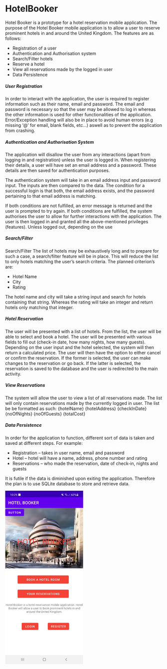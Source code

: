 # HotelBooker
Hotel Booker is a prototype for a hotel reservation mobile application. The purpose of
the Hotel Booker mobile application is to allow a user to reserve prominent hotels in
and around the United Kingdom. The features are as follows:
- Registration of a user
- Authentication and Authorisation system
- Search/Filter hotels
- Reserve a hotel
- View all reservations made by the logged in user
- Data Persistence

##### User Registration
In order to interact with the application, the user is required to register information
such as their name, email and password. The email and password is necessary so that
the user may be allowed to log in whereas the other information is used for other
functionalities of the application. Error/Exception handling will also be in place to
avoid human errors (e.g missing ‘@’ for email, blank fields, etc...) aswell as to
prevent the application from crashing.

##### Authentication and Authorisation System
The application will disallow the user from any interactions (apart from logging in
and registration) unless the user is logged in. When registering their details, a user
will have set an email address and a password. These details are then saved for
authentication purposes.

The authentication system will take in an email address input and password input.
The inputs are then compared to the data. The condition for a successful login is that
both, the email address exists, and the password pertaining to that email address is
matching. 

If both conditions are not fulfilled, an error message is returned and the
user is prompted to try again. If both conditions are fulfilled, the system authorises
the user to allow for further interactions with the application. The user is then logged
in and granted all the above-mentioned privileges (features). Unless logged out,
depending on the use

##### Search/Filter
Search/Filter
The list of hotels may be exhaustively long and to prepare for such a case, a
search/filter feature will be in place. This will reduce the list to only hotels matching
the user’s search criteria. The planned criterion’s are:
- Hotel Name
- City
- Rating

The hotel name and city will take a string input and search for hotels containing that
string. Whereas the rating will take an integer and return hotels only matching that
integer.

##### Hotel Reservation
The user will be presented with a list of hotels. From the list, the user will be able to
select and book a hotel. The user will be presented with various fields to fill out
(check-in date, how many nights, how many guests). Depending on the user input and
the hotel selected, the system will then return a calculated price. The user will then
have the option to either cancel or confirm the reservation. If the former is selected,
the user can make changes to the reservation or go back. If the latter is selected, the
reservation is saved to the database and the user is redirected to the main activity.

##### View Reservations
The system will allow the user to view a list of all reservations made. The list will
only contain reservations made by the currently logged in user. The list be be
formatted as such:
{hotelName}
{hotelAddress}
{checkInDate} {noOfNights} {noOfGuests}
{totalCost}

##### Data Persistence
In order for the application to function, different sort of data is taken and saved at
different steps. For example:
- Registration – takes in user name, email and password
- Hotel – hotel will have a name, address, phone number and rating
- Reservations – who made the reservation, date of check-in, nights and guests

It is futile if the data is diminished upon exiting the application. Therefore the plan is
to use SQLite database to store and retrieve data.


<img src="https://github.com/SuparnoD/HotelBooker/blob/master/app/src/main/res/drawable/main_activity.jpg?raw=true" width="250">

